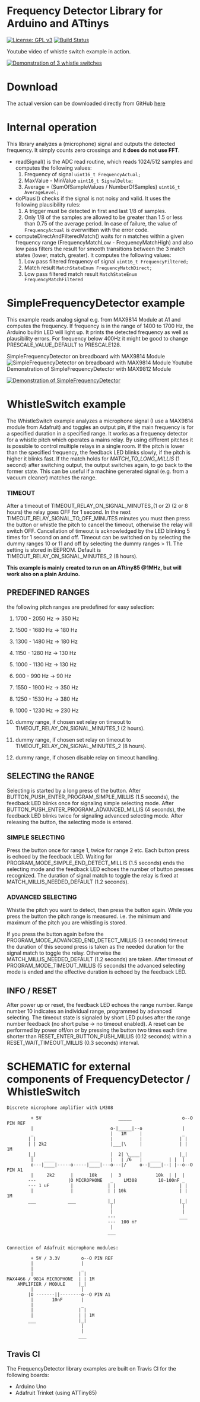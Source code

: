 # Frequency Detector Library for Arduino and ATtinys

[![License: GPL v3](https://img.shields.io/badge/License-GPLv3-blue.svg)](https://www.gnu.org/licenses/gpl-3.0)
[![Build Status](https://travis-ci.org/ArminJo/Arduino-FrequencyDetector.svg?branch=master)](https://travis-ci.org/ArminJo/Arduino-FrequencyDetector)

Youtube video of whistle switch example in action.

[![Demonstration of 3 whistle switches](https://i.ytimg.com/vi/_e2mElB8zJs/hqdefault.jpg)](https://www.youtube.com/watch?v=_e2mElB8zJs)

# Download
The actual version can be downloaded directly from GitHub [here](https://github.com/ArminJo/Arduino-FrequencyDetector/blob/master/extras/FrequencyDetector.zip?raw=true)

# Internal operation
This library analyzes a (microphone) signal and outputs the detected frequency. It simply counts zero crossings and **it does do not use FFT**.

- readSignal() is the ADC read routine, which reads 1024/512 samples and computes the following values:
  1. Frequency of signal ```uint16_t FrequencyActual;```
  2. MaxValue - MinValue ```uint16_t SignalDelta;```
  3. Average = (SumOfSampleValues / NumberOfSamples) ```uint16_t AverageLevel;```
- doPlausi() checks if the signal is not noisy and valid. It uses the following plausibility rules:
  1. A trigger must be detected in first and last 1/8 of samples.
  2. Only 1/8 of the samples are allowed to be greater than 1.5 or less than 0.75 of the average period.
  In case of failure, the value of ```FrequencyActual``` is overwritten with the error code.
- computeDirectAndFilteredMatch() waits for n matches within a given frequency range (FrequencyMatchLow - FrequencyMatchHigh)
and also low pass filters the result for smooth transitions between the 3 match states (lower, match, greater). It computes the following values:
  1. Low pass filtered frequency of signal ```uint16_t FrequencyFiltered;```
  2. Match result ```MatchStateEnum FrequencyMatchDirect;```
  3. Low pass filtered match result ```MatchStateEnum FrequencyMatchFiltered```
  
# SimpleFrequencyDetector example
This example reads analog signal e.g. from MAX9814 Module at A1 and computes the frequency.
If frequency is in the range of 1400 to 1700 Hz, the Arduino builtin LED will light up.
It prints the detected frequency as well as plausibility errors.
For frequency below 400Hz it might be good to change PRESCALE_VALUE_DEFAULT to PRESCALE128.

SimpleFrequencyDetector on breadboard with MAX9814 Module
![SimpleFrequencyDetector on breadboard with MAX9814 Module](https://github.com/ArminJo/Arduino-FrequencyDetector/blob/master/extras/SimpleFrequencyDetector_MAX9814.jpg)
Youtube Demonstration of SimpleFrequencyDetector with MAX9812 Module

[![Demonstration of SimpleFrequencyDetector](https://img.youtube.com/vi/tsxfSx0iY5s/0.jpg)](https://www.youtube.com/watch?v=tsxfSx0iY5s)
 
# WhistleSwitch example
The WhistleSwitch example analyzes a microphone signal (I use a MAX9814 module from Adafruit) and toggles an output pin, if the main frequency is for a specified duration in a specified range.
It works as a frequency detector for a whistle pitch which operates a mains relay. By using different pitches it is possible to control multiple relays in a single room.
If the pitch is lower than the specified frequency, the feedback LED blinks slowly, if the pitch is higher it blinks fast.
If the match holds for *MATCH_TO_LONG_MILLIS* (1 second) after switching output, the output switches again, to go back to the former state.
This can be useful if a machine generated signal (e.g. from a vacuum cleaner) matches the range.

### TIMEOUT
After a timeout of TIMEOUT_RELAY_ON_SIGNAL_MINUTES_(1 or 2) (2 or 8 hours) the relay goes OFF for 1 second. 
In the next TIMEOUT_RELAY_SIGNAL_TO_OFF_MINUTES minutes you must then press the button or whistle the pitch to cancel the timeout, otherwise the relay will switch OFF.
Cancellation of timeout is acknowledged by the LED blinking 5 times for 1 second on and off. Timeout can be switched on by selecting the dummy ranges 10 or 11 and off by selecting the dummy ranges > 11.
The setting is stored in EEPROM. Default is TIMEOUT_RELAY_ON_SIGNAL_MINUTES_2 (8 hours).


**This example is mainly created to run on an ATtiny85 @1MHz, but will work also on a plain Arduino.**

## PREDEFINED RANGES
the following pitch ranges are predefined for easy selection:
1.   1700 - 2050 Hz  -> 350 Hz
2.   1500 - 1680 Hz  -> 180 Hz
3.   1300 - 1480 Hz  -> 180 Hz
4.   1150 - 1280 Hz  -> 130 Hz
5.   1000 - 1130 Hz  -> 130 Hz
6.    900 -  990 Hz  ->  90 Hz

7.   1550 - 1900 Hz  -> 350 Hz
8.   1250 - 1530 Hz  -> 380 Hz
9.   1000 - 1230 Hz  -> 230 Hz

10.  dummy range, if chosen set relay on timeout to TIMEOUT_RELAY_ON_SIGNAL_MINUTES_1 (2 hours).
11.  dummy range, if chosen set relay on timeout to TIMEOUT_RELAY_ON_SIGNAL_MINUTES_2 (8 hours).
12.  dummy range, if chosen disable relay on timeout handling.

## SELECTING the RANGE
Selecting is started by a long press of the button.
After BUTTON_PUSH_ENTER_PROGRAM_SIMPLE_MILLIS (1.5 seconds), the feedback LED blinks once for signaling simple selecting mode.
After BUTTON_PUSH_ENTER_PROGRAM_ADVANCED_MILLIS (4 seconds), the feedback LED blinks twice for signaling advanced selecting mode.
After releasing the button, the selecting mode is entered.

### SIMPLE SELECTING
Press the button once for range 1, twice for range 2 etc. Each button press is echoed by the feedback LED.
Waiting for PROGRAM_MODE_SIMPLE_END_DETECT_MILLIS (1.5 seconds) ends the selecting mode
and the feedback LED echoes the number of button presses recognized.
The duration of signal match to toggle the relay is fixed at MATCH_MILLIS_NEEDED_DEFAULT (1.2 seconds).

### ADVANCED SELECTING
Whistle the pitch you want to detect, then press the button again.
While you press the button the pitch range is measured. i.e. the minimum and maximum of the pitch you are whistling is stored.

If you press the button again before the PROGRAM_MODE_ADVANCED_END_DETECT_MILLIS (3 seconds) timeout
the duration of this second press is taken as the needed duration for the signal match to toggle the relay.
Otherwise the  MATCH_MILLIS_NEEDED_DEFAULT (1.2 seconds) are taken.
After timeout of PROGRAM_MODE_TIMEOUT_MILLIS (5 seconds) the advanced selecting mode is ended
and the effective duration is echoed by the feedback LED.

## INFO / RESET
After power up or reset, the feedback LED echoes the range number. Range number 10 indicates an individual range, programmed by advanced selecting.
The timeout state is signaled by short LED pulses after the range number feedback (no short pulse -> no timeout enabled).
A reset can be performed by power off/on or by pressing the button two times each time shorter than RESET_ENTER_BUTTON_PUSH_MILLIS (0.12 seconds)
within a RESET_WAIT_TIMEOUT_MILLIS (0.3 seconds) interval.

# SCHEMATIC for external components of FrequencyDetector / WhistleSwitch
```
Discrete microphone amplifier with LM308

         + 5V                             _____                   o--O PIN REF
         |                             o-|_____|--o               |
         _                             |   1M     |               _
        | |                            |          |              | |
        | | 2k2                        |___|\     |              | | 1M
        |_|                            |  2| \____|              |_|
         |    ____             ____    |   | /6   |   ____   | |  |
         o---|____|-----o-----|____|---o---|/     o--|____|--| |--o--O PIN A1
         |     2k2      |      10k     |  3             10k  | |  |
        ---            |O MICROPHONE   _    LM308        10-100nF _
        --- 1 uF        |             | |                        | |
         |              |             | | 10k                    | | 1M
        ___            ___            |_|                        |_|
                                       |                          |
                                       |                          |
                                      ---                        ___
                                      ---  100 nF
                                       |
                                      ___


Connection of Adafruit microphone modules:

         + 5V / 3.3V        o--O PIN REF
         |                  |
         |                  _
         |                 | |
MAX4466 / 9814 MICROPHONE  | | 1M
    AMPLIFIER / MODULE     |_|
         |                  |
        |O -------||--------o--O PIN A1
         |       10nF       |
         |                  _
         |                 | |
         |                 | | 1M
        ___                |_|
                            |
                            |
                           ___
```

## Travis CI
The FrequencyDetector library examples are built on Travis CI for the following boards:

- Arduino Uno
- Adafruit Trinket (using ATTiny85)
